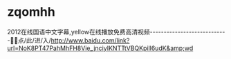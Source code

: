 # zqomhh
2012在线国语中文字幕,yellow在线播放免费高清视频----------------------------💝💝点/此/进/入/http://www.baidu.com/link?url=NoK8PT47PahMhFH8Vie_jnciyIKNTTtVBQKpill6udK&amp;wd
